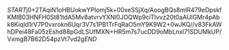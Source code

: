 $START$j0+2TAqiN1oHBUokwYPIomj5k+00xeSSjXq/AoogBQs8mIR479eDpskfKMlB03HNFH0St81tdA5Mv8atvrvYXNl0JOQWp9ciTIvvz20t0aAUlGMr4pAbk8KiqId1rV7P0vxrokn6Uqr3V7s1PB1TrFqRaO5mY9K9W2+0wJKQ//v83FkAWhDPei48Fa05zEshd88pGdLSUfMXN+HR5m7s7ucDD9oMbLnxl71SDUMkUP/VxmgB7B62D54pzVt7vd2g$END$